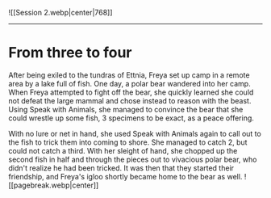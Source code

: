 ![[Session 2.webp|center|768]]

---------------------------------
# From three to four
After being exiled to the tundras of Ettnia, Freya set up camp in  a remote area by a lake full of fish. One day, a polar bear wandered into her camp. When Freya attempted to fight off the bear, she quickly learned she could not defeat the large mammal and chose instead to reason with the beast. Using Speak with Animals, she managed to convince the bear that she could wrestle up some fish, 3 specimens to be exact, as a peace offering.

With no lure or net in hand, she used Speak with Animals again to call out to the fish to trick them into coming to shore. She managed to catch 2, but could not catch a third. With her sleight of hand, she chopped up the second fish in half and through the pieces out to vivacious polar bear, who didn't realize he had been tricked. It was then that they started their friendship, and Freya's igloo shortly became home to the bear as well.
![[pagebreak.webp|center]]
